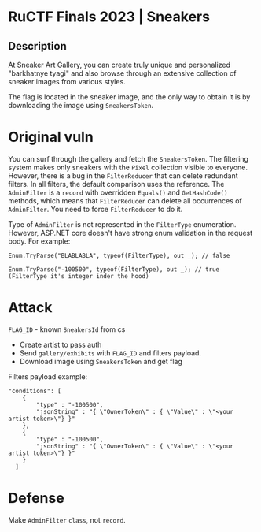 # RuCTF Finals 2023 | Sneakers

## Description
At Sneaker Art Gallery, you can create truly unique and personalized "barkhatnye tyagi" and also browse through an extensive collection of sneaker images from various styles.

The flag is located in the sneaker image, and the only way to obtain it is by downloading the image using `SneakersToken`.

# Original vuln
You can surf through the gallery and fetch the `SneakersToken`. The filtering system makes only sneakers with the `Pixel` collection visible to everyone. However, there is a bug in the `FilterReducer` that can delete redundant filters. In all filters, the default comparison uses the reference. The `AdminFilter` is a `record` with overridden `Equals()` and `GetHashCode()` methods, which means that `FilterReducer` can delete all occurrences of `AdminFilter`. You need to force `FilterReducer` to do it.

Type of `AdminFilter` is not represented in the `FilterType` enumeration. However, ASP.NET core doesn't have strong enum validation in the request body. For example:
```
Enum.TryParse("BLABLABLA", typeof(FilterType), out _); // false

Enum.TryParse("-100500", typeof(FilterType), out _); // true (FilterType it's integer inder the hood)
```

# Attack 
`FLAG_ID` - known `SneakersId` from cs

* Create artist to pass auth
* Send `gallery/exhibits` with `FLAG_ID` and filters payload.  
* Download image using `SneakersToken` and get flag

Filters payload example:
```
"conditions": [
    {
		"type" : "-100500",
      	"jsonString" : "{ \"OwnerToken\" : { \"Value\" : \"<your artist token>\"} }"
    },
    {
		"type" : "-100500",
      	"jsonString" : "{ \"OwnerToken\" : { \"Value\" : \"<your artist token>\"} }"
    }
  ]
```

# Defense
Make `AdminFilter` `class`, not `record`. 
